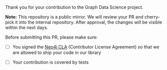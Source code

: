 Thank you for your contribution to the Graph Data Science project.

**Note:** This repository is a public mirror. We will review your PR and cherry-pick it into the internal repository. After approval, the changes will be visible within the next days.

<!-- Please include a summary of the change, such as, which issue was fixed or feature was added. 
If relevant, link to the corresponding issue.
Please also include relevant motivation and context. List any dependencies that are required for this change. -->

Before submitting this PR, please make sure:
- [ ] You signed the [Neo4j CLA](https://neo4j.com/developer/cla/#sign-cla) (Contributor License Agreement) so that we are allowed to ship your code in our library
- [ ] Your contribution is covered by tests

